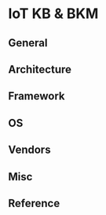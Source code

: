 # IoT KB & BKM

## General

## Architecture

## Framework

## OS

## Vendors

## Misc

## Reference

